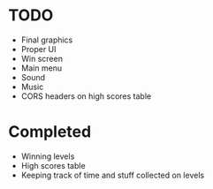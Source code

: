 # TODO
- Final graphics
- Proper UI
- Win screen
- Main menu
- Sound
- Music
- CORS headers on high scores table


# Completed
- Winning levels
- High scores table
- Keeping track of time and stuff collected on levels